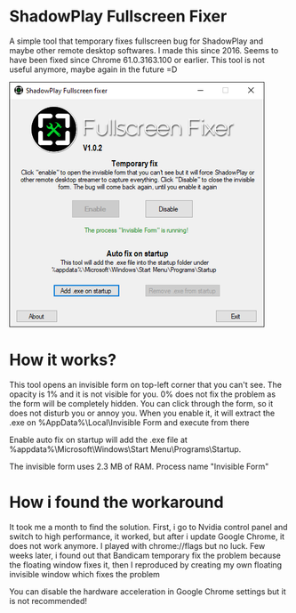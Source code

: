 # ShadowPlay Fullscreen Fixer
A simple tool that temporary fixes fullscreen bug for ShadowPlay and maybe other remote desktop softwares. I made this since 2016. Seems to have been fixed since Chrome 61.0.3163.100 or earlier. This tool is not useful anymore, maybe again in the future =D

![](Image.png)

# How it works?
This tool opens an invisible form on top-left corner that you can't see. The opacity is 1% and it is not visible for you. 0% does not fix the problem as the form will be completely hidden. You can click through the form, so it does not disturb you or annoy you. When you enable it, it will extract the .exe on %AppData%\Local\Invisible Form and execute from there

Enable auto fix on startup will add the .exe file at %appdata%\Microsoft\Windows\Start Menu\Programs\Startup.

The invisible form uses 2.3 MB of RAM. Process name "Invisible Form" 

# How i found the workaround
It took me a month to find the solution. First, i go to Nvidia control panel and switch to high performance, it worked, but after i update Google Chrome, it does not work anymore. I played with chrome://flags but no luck. Few weeks later, i found out that Bandicam temporary fix the problem because the floating window fixes it, then I reproduced by creating my own floating invisible window which fixes the problem

You can disable the hardware acceleration in Google Chrome settings but it is not recommended!
